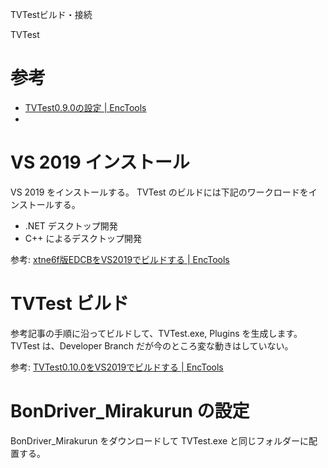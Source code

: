 TVTestビルド・接続

TVTest 

# 参考
- [TVTest0\.9\.0の設定 \| EncTools](https://enctools.com/tvtest-settings/)
- 


# VS 2019 インストール
VS 2019 をインストールする。
TVTest のビルドには下記のワークロードをインストールする。
- .NET デスクトップ開発
- C++ によるデスクトップ開発 

参考: [xtne6f版EDCBをVS2019でビルドする \| EncTools](https://enctools.com/edcb-vs2019-build/)

# TVTest ビルド
参考記事の手順に沿ってビルドして、TVTest.exe, Plugins を生成します。
TVTest は、Developer Branch だが今のところ変な動きはしていない。

参考: [TVTest0\.10\.0をVS2019でビルドする \| EncTools](https://enctools.com/tvtest-vs2019-build/)

# BonDriver_Mirakurun の設定
BonDriver_Mirakurun をダウンロードして
TVTest.exe と同じフォルダーに配置する。




